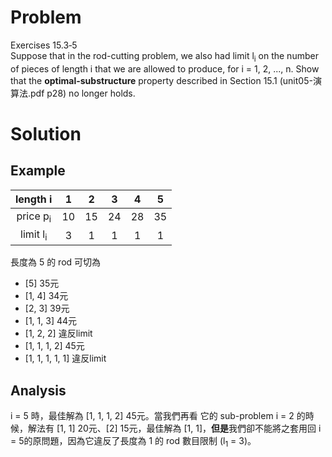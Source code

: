 # Problem

Exercises 15.3‐5<br>
Suppose that in the rod-cutting problem, we also had limit l<sub>i</sub> on the number of pieces of length i that we are allowed to produce, for i = 1, 2, ..., n. Show that the **optimal-substructure** property described in Section 15.1 (unit05-演算法.pdf p28) no longer holds.

# Solution

## Example

| length i | 1 | 2 | 3 | 4 | 5 |
|:------:|:-:|:-:|:-:|:-:|:-:|
| price p<sub>i</sub> | 10 | 15 | 24 | 28 | 35 |
| limit l<sub>i</sub> | 3 | 1 | 1 | 1 | 1 |

長度為 5 的 rod 可切為

- [5] 35元
- [1, 4] 34元
- [2, 3] 39元
- [1, 1, 3] 44元
- [1, 2, 2] 違反limit
- [1, 1, 1, 2] 45元
- [1, 1, 1, 1, 1] 違反limit

## Analysis

i = 5 時，最佳解為 [1, 1, 1, 2] 45元。當我們再看 它的 sub-problem i = 2 的時候，解法有 [1, 1] 20元、[2] 15元，最佳解為 [1, 1]，**但是**我們卻不能將之套用回 i = 5的原問題，因為它違反了長度為 1 的 rod 數目限制 (l<sub>1</sub> = 3)。
